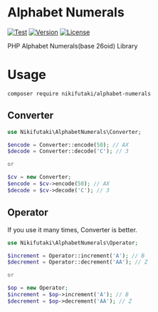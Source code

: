 # Alphabet Numerals

[![Test](https://github.com/nikifutaki/php-alphabet-numerals/actions/workflows/test.yml/badge.svg?branch=main)](https://github.com/nikifutaki/php-alphabet-numerals/actions/workflows/test.yml)
[![Version](https://img.shields.io/packagist/v/nikifutaki/alphabet-numerals)](https://packagist.org/packages/nikifutaki/alphabet-numerals)
[![License](https://img.shields.io/github/license/nikifutaki/php-alphabet-numerals)](https://github.com/nikifutaki/php-alphabet-numerals/blob/main/LICENSE)

PHP Alphabet Numerals(base 26oid) Library

# Usage

```
composer require nikifutaki/alphabet-numerals
```

## Converter

```php
use Nikifutaki\AlphabetNumerals\Converter;

$encode = Converter::encode(50); // AX
$decode = Converter::decode('C'); // 3

or

$cv = new Converter;
$encode = $cv->encode(50); // AX
$decode = $cv->decode('C'); // 3
```

## Operator
If you use it many times, Converter is better.

```php
use Nikifutaki\AlphabetNumerals\Operator;

$increment = Operator::increment('A'); // B
$decrement = Operator::decrement('AA'); // Z

or

$op = new Operator;
$increment = $op->increment('A'); // B
$decrement = $op->decrement('AA'); // Z
```
